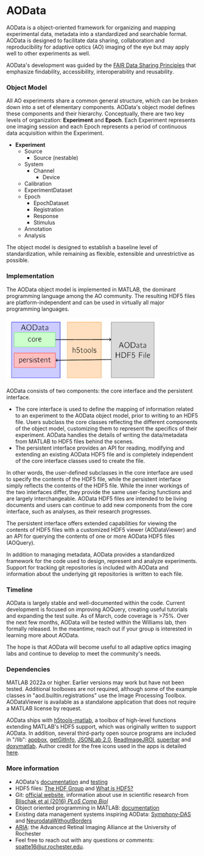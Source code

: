 # AOData

AOData is a object-oriented framework for organizing and mapping experimental data, metadata into a standardized and searchable format. AOData is designed to facilitate data sharing, collaboration and reproducibility for adaptive optics (AO) imaging of the eye but may apply well to other experiments as well. 

AOData's development was guided by the [FAIR Data Sharing Principles](https://www.nature.com/articles/sdata201618) that emphasize findability, accessibility, interoperability and reusability. 

### Object Model 
All AO experiments share a common general structure, which can be broken down into a set of elementary components. AOData's object model defines these components and their hierarchy. Conceptually, there are two key levels of organization: **Experiment** and **Epoch**. Each Experiment represents one imaging session and each Epoch represents a period of continuous data acquisition within the Experiment. 

- **Experiment**
  - Source
    - Source (nestable) 
  - System
    - Channel
      - Device
  - Calibration
  - ExperimentDataset
  - Epoch
    - EpochDataset
    - Registration
    - Response
    - Stimulus
  - Annotation
  - Analysis
 
The object model is designed to establish a baseline level of standardization, while remaining as flexible, extensible and unrestrictive as possible. 

### Implementation
The AOData object model is implemented in MATLAB, the dominant programming language among the AO community. The resulting HDF5 files are platform-independent and can be used in virtually all major programming languages. 

<img src="https://github.com/sarastokes/AOData/blob/main/docs/aodata_code.PNG?raw=true" width="400">

AOData consists of two components: the core interface and the persistent interface. 

- The core interface is used to define the mapping of information related to an experiment to the AOData object model, prior to writing to an HDF5 file. Users subclass the core classes reflecting the different components of the object model, customizing them to represent the specifics of their experiment. AOData handles the details of writing the data/metadata from MATLAB to HDF5 files behind the scenes.
- The persistent interface provides an API for reading, modifying and extending an existing AOData HDF5 file and is completely independent of the core interface classes used to create the file. 

In other words, the user-defined subclasses in the core interface are used to specify the contents of the HDF5 file, while the persistent interface simply reflects the contents of the HDF5 file. While the inner workings of the two interfaces differ, they provide the same user-facing functions and are largely interchangeable. AOData HDF5 files are intended to be living documents and users can continue to add new components from the core interface, such as analyses, as their research progresses. 

The persistent interface offers extended capabilities for viewing the contents of HDF5 files with a customized HDF5 viewer (AODataViewer) and an API for querying the contents of one or more AOData HDF5 files (AOQuery). 

In addition to managing metadata, AOData provides a standardized framework for the code used to  design, represent and analyze experiments. Support for tracking git repositories is included with AOData and information about the underlying git repositories is written to each file.  

### Timeline
AOData is largely stable and well-documented within the code. Current development is focused on improving AOQuery, creating useful tutorials and expanding the test suite. As of March, code coverage is >75%. Over the next few months, AOData will be tested within the Williams lab, then formally released. In the meantime, reach out if your group is interested in learning more about AOData. 

The hope is that AOData will become useful to all adaptive optics imaging labs and continue to develop to meet the community's needs.

### Dependencies
MATLAB 2022a or higher. Earlier versions may work but have not been tested. Additional toolboxes are not required, although some of the example classes in "aod.builtin.registrations" use the Image Processing Toolbox. AODataViewer is available as a standalone application that does not require a MATLAB license by request.

AOData ships with [h5tools-matlab](https://github.com/sarastokes/h5tools-matlab), a toolbox of high-level functions extending MATLAB's HDF5 support, which was originally written to support AOData. In addition, several third-party open source programs are included in "/lib": [appbox](https://github.com/cafarm/appbox), [getGitInfo](https://www.mathworks.com/matlabcentral/fileexchange/32864-get-git-info), [JSONLab 2.0](https://www.mathworks.com/matlabcentral/fileexchange/33381-jsonlab-a-toolbox-to-encode-decode-json-files?s_tid=ta_fx_results), [ReadImageJROI](https://github.com/DylanMuir/ReadImageJROI), [superbar](https://github.com/scottclowe/superbar) and [doxymatlab](https://github.com/simgunz/doxymatlab). Author credit for the free icons used in the apps is detailed [here](app/icons/Resources.md).

### More information
- AOData's [documentation](docs/ao-data-tools-documentation.pdf) and [testing](test/README.md)
- HDF5 files: [The HDF Group](https://www.hdfgroup.org/) and [What is HDF5?](https://www.neonscience.org/resources/learning-hub/tutorials/about-hdf5) 
- Git: [official website](https://git-scm.com/), information about use in scientific research from [Blischak et al (2016) *PLoS Comp Biol*](https://journals.plos.org/ploscompbiol/article?id=10.1371/journal.pcbi.1004668)
- Object oriented programming in MATLAB: [documentation](https://www.mathworks.com/products/matlab/object-oriented-programming.html)
- Existing data management systems inspiring AOData: [Symphony-DAS](https://symphony-das.github.io) and [NeurodataWithoutBorders](https://www.nwb.org/)
- [ARIA](https://aria.cvs.rochester.edu/): the Advanced Retinal Imaging Alliance at the University of Rochester
- Feel free to reach out with any questions or comments: spatte16@ur.rochester.edu.